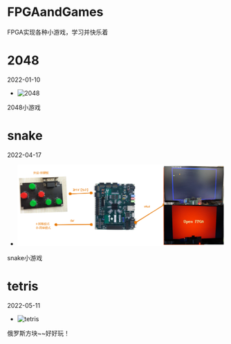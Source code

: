 # FPGAandGames
FPGA实现各种小游戏，学习并快乐着



# 2048

2022-01-10

- ![2048](https://github.com/suisuisi/FPGAandGames/blob/main/2048/images/%E5%AE%9E%E7%89%A9%E8%BF%9E%E6%8E%A5.JPG?raw=true "2048")

2048小游戏

# snake

2022-04-17

- ![snake](https://github.com/suisuisi/FPGAandGames/blob/main/SNAKE/DOC/%E6%9E%B6%E6%9E%84%E5%9B%BE.png?raw=true "snake")

snake小游戏

# tetris

2022-05-11

- ![tetris](https://github.com/suisuisi/FPGAandGames/blob/main/TETRIS/image/%E8%BF%90%E8%A1%8C%E7%94%BB%E9%9D%A2%20(1).jpg?raw=true "tetris")

俄罗斯方块~~好好玩！

